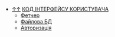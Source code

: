 - [&uarr;&uarr;](../README.md) [КОД ІНТЕРФЕЙСУ КОРИСТУВАЧА](README.md)
  - [Фетчер](fetcher.md)
  - [Файлова БД](mongo-fs.md)
  - [Авторизація](auth.md)
